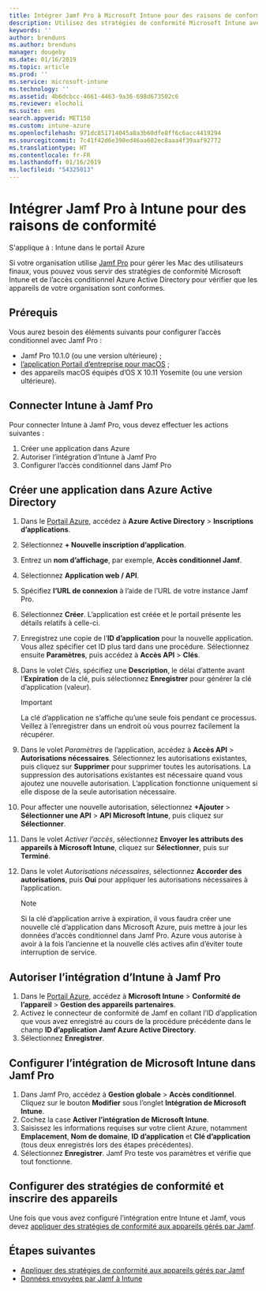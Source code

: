 ```yaml
---
title: Intégrer Jamf Pro à Microsoft Intune pour des raisons de conformité | Microsoft Intune
description: Utilisez des stratégies de conformité Microsoft Intune avec l’accès conditionnel Azure Active Directory pour permettre de sécuriser les appareils gérés par Jamf.
keywords: ''
author: brenduns
ms.author: brenduns
manager: dougeby
ms.date: 01/16/2019
ms.topic: article
ms.prod: ''
ms.service: microsoft-intune
ms.technology: ''
ms.assetid: 4b6dcbcc-4661-4463-9a36-698d673502c6
ms.reviewer: elocholi
ms.suite: ems
search.appverid: MET150
ms.custom: intune-azure
ms.openlocfilehash: 971dc851714045a8a3b60dfe8ff6c6acc4419294
ms.sourcegitcommit: 7c41f42d6e398ed46aa602ec8aaa4f39aaf92772
ms.translationtype: HT
ms.contentlocale: fr-FR
ms.lasthandoff: 01/16/2019
ms.locfileid: "54325013"
---
```

# <a name="integrate-jamf-pro-with-intune-for-compliance"></a>Intégrer Jamf Pro à Intune pour des raisons de conformité

S'applique à : Intune dans le portail Azure

Si votre organisation utilise [Jamf Pro](https://www.jamf.com) pour gérer les Mac des utilisateurs finaux, vous pouvez vous servir des stratégies de conformité Microsoft Intune et de l’accès conditionnel Azure Active Directory pour vérifier que les appareils de votre organisation sont conformes.

## <a name="prerequisites"></a>Prérequis

Vous aurez besoin des éléments suivants pour configurer l’accès conditionnel avec Jamf Pro :

- Jamf Pro 10.1.0 (ou une version ultérieure) ;
- [l’application Portail d’entreprise pour macOS](https://aka.ms/macoscompanyportal) ;
- des appareils macOS équipés d’OS X 10.11 Yosemite (ou une version ultérieure).

## <a name="connecting-intune-to-jamf-pro"></a>Connecter Intune à Jamf Pro

Pour connecter Intune à Jamf Pro, vous devez effectuer les actions suivantes :

1. Créer une application dans Azure
2. Autoriser l’intégration d’Intune à Jamf Pro
3. Configurer l’accès conditionnel dans Jamf Pro

## <a name="create-an-application-in-azure-active-directory"></a>Créer une application dans Azure Active Directory

1. Dans le [Portail Azure](https://portal.azure.com), accédez à **Azure Active Directory** > **Inscriptions d’applications**.
2. Sélectionnez **+ Nouvelle inscription d’application**.
3. Entrez un **nom d’affichage**, par exemple, **Accès conditionnel Jamf**.
4. Sélectionnez **Application web / API**.
5. Spécifiez **l’URL de connexion** à l’aide de l’URL de votre instance Jamf Pro.
6. Sélectionnez **Créer**. L’application est créée et le portail présente les détails relatifs à celle-ci.
7. Enregistrez une copie de l’**ID d’application** pour la nouvelle application. Vous allez spécifier cet ID plus tard dans une procédure. Sélectionnez ensuite **Paramètres**, puis accédez à **Accès API** > **Clés**.
8. Dans le volet *Clés*, spécifiez une **Description**, le délai d’attente avant l’**Expiration** de la clé, puis sélectionnez **Enregistrer** pour générer la clé d’application (valeur).

   > [!IMPORTANT]
   > La clé d’application ne s’affiche qu’une seule fois pendant ce processus. Veillez à l’enregistrer dans un endroit où vous pourrez facilement la récupérer.

8. Dans le volet *Paramètres* de l’application, accédez à **Accès API** > **Autorisations nécessaires**. Sélectionnez les autorisations existantes, puis cliquez sur **Supprimer** pour supprimer toutes les autorisations. La suppression des autorisations existantes est nécessaire quand vous ajoutez une nouvelle autorisation. L’application fonctionne uniquement si elle dispose de la seule autorisation nécessaire.  
9. Pour affecter une nouvelle autorisation, sélectionnez **+Ajouter** > **Sélectionner une API** > **API Microsoft Intune**, puis cliquez sur **Sélectionner**.
10. Dans le volet *Activer l’accès*, sélectionnez **Envoyer les attributs des appareils à Microsoft Intune**, cliquez sur **Sélectionner**, puis sur **Terminé**.
11. Dans le volet *Autorisations nécessaires*, sélectionnez **Accorder des autorisations**, puis **Oui** pour appliquer les autorisations nécessaires à l’application.

    > [!NOTE]
    > Si la clé d’application arrive à expiration, il vous faudra créer une nouvelle clé d’application dans Microsoft Azure, puis mettre à jour les données d’accès conditionnel dans Jamf Pro. Azure vous autorise à avoir à la fois l’ancienne et la nouvelle clés actives afin d’éviter toute interruption de service.

## <a name="enable-intune-to-integrate-with-jamf-pro"></a>Autoriser l’intégration d’Intune à Jamf Pro

1. Dans le [Portail Azure](https://portal.azure.com), accédez à **Microsoft Intune** > **Conformité de l’appareil** > **Gestion des appareils partenaires**.
2. Activez le connecteur de conformité de Jamf en collant l’ID d’application que vous avez enregistré au cours de la procédure précédente dans le champ **ID d’application Jamf Azure Active Directory**.
3. Sélectionnez **Enregistrer**.

## <a name="configure-microsoft-intune-integration-in-jamf-pro"></a>Configurer l’intégration de Microsoft Intune dans Jamf Pro

1. Dans Jamf Pro, accédez à **Gestion globale** > **Accès conditionnel**. Cliquez sur le bouton **Modifier** sous l’onglet **Intégration de Microsoft Intune**.
2. Cochez la case **Activer l’intégration de Microsoft Intune**.
3. Saisissez les informations requises sur votre client Azure, notamment **Emplacement**, **Nom de domaine**, **ID d’application** et **Clé d’application** (tous deux enregistrés lors des étapes précédentes).
4. Sélectionnez **Enregistrer**. Jamf Pro teste vos paramètres et vérifie que tout fonctionne.

## <a name="set-up-compliance-policies-and-register-devices"></a>Configurer des stratégies de conformité et inscrire des appareils

Une fois que vous avez configuré l’intégration entre Intune et Jamf, vous devez [appliquer des stratégies de conformité aux appareils gérés par Jamf](conditional-access-assign-jamf.md).



## <a name="next-steps"></a>Étapes suivantes

- [Appliquer des stratégies de conformité aux appareils gérés par Jamf](conditional-access-assign-jamf.md)
- [Données envoyées par Jamf à Intune](data-jamf-sends-to-intune.md)
